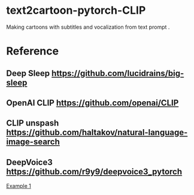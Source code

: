# text2cartoon-pytorch-CLIP
Making cartoons with subtitles and vocalization from text prompt . 

# Reference
##  Deep Sleep https://github.com/lucidrains/big-sleep
## OpenAI CLIP https://github.com/openai/CLIP
## CLIP unspash https://github.com/haltakov/natural-language-image-search
## DeepVoice3 https://github.com/r9y9/deepvoice3_pytorch

[Example 1](https://github.com/ZackPashkin/text2cartoon-pytorch-CLIP/blob/main/examples/little_prince%20(1).gif)
